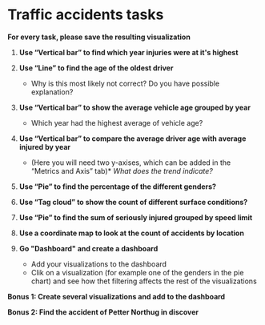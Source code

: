 # Traffic accidents tasks

**For every task, please save the resulting visualization**

1. **Use “Vertical bar” to find which year injuries were at it's highest**

2. **Use “Line” to find the age of the oldest driver** 
	* Why is this most likely not correct? Do you have possible explanation?

3. **Use “Vertical bar” to show the average vehicle age grouped by year**
	* Which year had the highest average of vehicle age?

4. **Use “Vertical bar” to compare the average driver age with average injured by year**
	* (Here you will need two y-axises, which can be added in the “Metrics and Axis” tab)* 
	*What does the trend indicate?*

5. **Use “Pie” to find the percentage of the different genders?**

6. **Use “Tag cloud” to show the count of different surface conditions?**

7. **Use “Pie” to find the sum of seriously injured grouped by speed limit**

8. **Use a coordinate map to look at the count of accidents by location**

9. **Go "Dashboard" and create a dashboard**
	* Add your visualizations to the dashboard
	* Clik on a visualization (for example one of the genders in the pie chart) and see how thet filtering affects the rest of the visualizations

**Bonus 1: Create several visualizations and add to the dashboard**

**Bonus 2: Find the accident of Petter Northug in discover**
